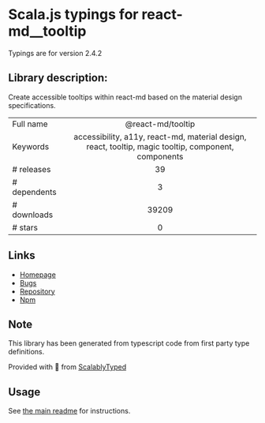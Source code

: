
# Scala.js typings for react-md__tooltip

Typings are for version 2.4.2

## Library description:
Create accessible tooltips within react-md based on the material design specifications.

|                    |                 |
| ------------------ | :-------------: |
| Full name          | @react-md/tooltip |
| Keywords           | accessibility, a11y, react-md, material design, react, tooltip, magic tooltip, component, components |
| # releases         | 39 |
| # dependents       | 3 |
| # downloads        | 39209 |
| # stars            | 0 |

## Links
- [Homepage](https://react-md.dev/packages/tooltip/demos)
- [Bugs](https://github.com/mlaursen/react-md/issues)
- [Repository](https://github.com/mlaursen/react-md)
- [Npm](https://www.npmjs.com/package/%40react-md%2Ftooltip)
    


## Note
This library has been generated from typescript code from first party type definitions.

Provided with :purple_heart: from [ScalablyTyped](https://github.com/oyvindberg/ScalablyTyped)

## Usage
See [the main readme](../../readme.md) for instructions.


